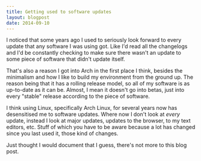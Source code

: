 ```yaml
---
title: Getting used to software updates
layout: blogpost
date: 2014-09-10
---
```


I noticed that some years ago I used to seriously look forward to every update
that any software I was using got.  Like I'd read all the changelogs and I'd be
constantly checking to make sure there wasn't an update to some piece of
software that didn't update itself.

That's also a reason I got into Arch in the first place I think, besides the
minimalism and how I like to build my environment from the ground up.  The
reason being that it has a rolling release model, so all of my software is as
up-to-date as it can be.  Almost, I mean it doesn't go into betas, just into
every "stable" release according to the piece of software.

I think using Linux, specifically Arch Linux, for several years now has
desensitised me to software updates.  Where now I don't look at *every* update,
instead I look at major updates, updates to the browser, to my text editors,
etc.  Stuff of which you have to be aware because a lot has changed since you
last used it, those kind of changes.

Just thought I would document that I guess, there's not more to this blog post.
